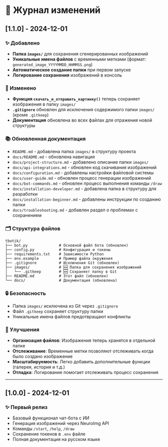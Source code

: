 # 📝 Журнал изменений

## [1.1.0] - 2024-12-01

### ✨ Добавлено
- **Папка `images/`** для сохранения сгенерированных изображений
- **Уникальные имена файлов** с временными метками (формат: `generated_image_YYYYMMDD_HHMMSS.png`)
- **Автоматическое создание папки** при первом запуске
- **Логирование сохранения** изображений в консоль

### 🔧 Изменено
- **Функция `скачать_и_отправить_картинку()`** теперь сохраняет изображения в папку `images/`
- **`.gitignore`** обновлен для исключения содержимого папки `images/` (кроме `.gitkeep`)
- **Документация** обновлена во всех файлах для отражения новой структуры

### 📚 Обновленная документация
- `README.md` - добавлена папка `images/` в структуру проекта
- `docs/README.md` - обновлена навигация
- `docs/project-structure.md` - добавлено описание папки `images/`
- `docs/api-integrations.md` - обновлен код скачивания изображений
- `docs/configuration.md` - добавлены настройки файловой системы
- `docs/user-guide.md` - обновлен процесс генерации изображений
- `docs/bot-commands.md` - обновлен процесс выполнения команды `/draw`
- `docs/installation-developer.md` - добавлена папка в структуру для разработки
- `docs/installation-beginner.md` - добавлены инструкции по созданию папки
- `docs/troubleshooting.md` - добавлен раздел о проблемах с сохранением

### 🗂️ Структура файлов
```
tbotik/
├── bot.py              # Основной файл бота (обновлен)
├── config.py           # Конфигурация и токены
├── requirements.txt    # Зависимости Python
├── env.example         # Пример файла окружения
├── .gitignore          # Исключения Git (обновлен)
├── images/             # 🆕 Папка для сохранения изображений
│   └── .gitkeep        # 🆕 Сохраняет папку в Git
├── README.md           # Этот файл (обновлен)
└── docs/               # Документация (обновлена)
```

### 🔒 Безопасность
- Папка `images/` исключена из Git через `.gitignore`
- Файл `.gitkeep` сохраняет структуру папки
- Уникальные имена файлов предотвращают конфликты

### 🚀 Улучшения
- **Организация файлов**: Изображения теперь хранятся в отдельной папке
- **Отслеживание**: Временные метки позволяют отслеживать когда было создано изображение
- **Масштабируемость**: Легко добавить дополнительные функции (галерея, история и т.д.)
- **Отладка**: Логирование помогает отслеживать процесс сохранения

---

## [1.0.0] - 2024-12-01

### ✨ Первый релиз
- Базовый функционал чат-бота с ИИ
- Генерация изображений через NeuroImg API
- Команды `/start`, `/help`, `/draw`
- Сохранение токенов в `.env` файле
- Полная документация на русском языке 